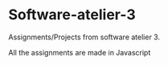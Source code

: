 # Software-atelier-3
Assignments/Projects from software atelier 3. 

All the assignments are made in Javascript 
